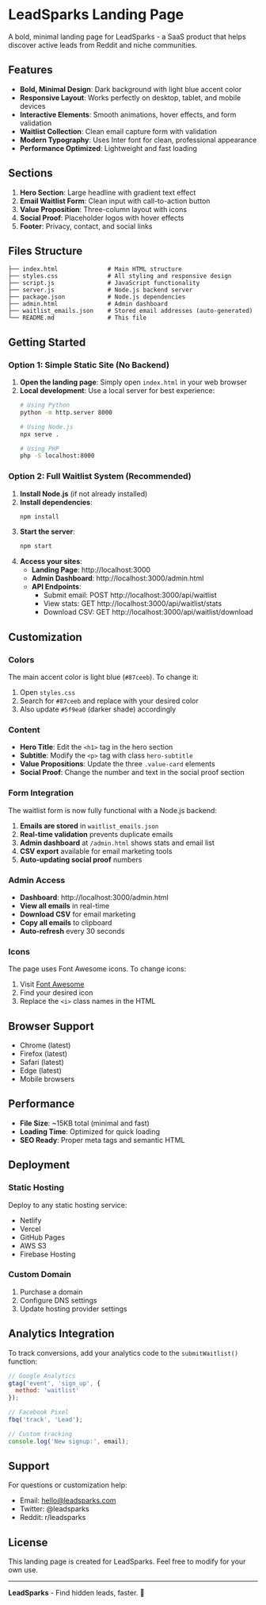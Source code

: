 # LeadSparks Landing Page

A bold, minimal landing page for LeadSparks - a SaaS product that helps discover active leads from Reddit and niche communities.

## Features

- **Bold, Minimal Design**: Dark background with light blue accent color
- **Responsive Layout**: Works perfectly on desktop, tablet, and mobile devices
- **Interactive Elements**: Smooth animations, hover effects, and form validation
- **Waitlist Collection**: Clean email capture form with validation
- **Modern Typography**: Uses Inter font for clean, professional appearance
- **Performance Optimized**: Lightweight and fast loading

## Sections

1. **Hero Section**: Large headline with gradient text effect
2. **Email Waitlist Form**: Clean input with call-to-action button
3. **Value Proposition**: Three-column layout with icons
4. **Social Proof**: Placeholder logos with hover effects
5. **Footer**: Privacy, contact, and social links

## Files Structure

```
├── index.html              # Main HTML structure
├── styles.css              # All styling and responsive design
├── script.js               # JavaScript functionality
├── server.js               # Node.js backend server
├── package.json            # Node.js dependencies
├── admin.html              # Admin dashboard
├── waitlist_emails.json    # Stored email addresses (auto-generated)
└── README.md               # This file
```

## Getting Started

### Option 1: Simple Static Site (No Backend)
1. **Open the landing page**: Simply open `index.html` in your web browser
2. **Local development**: Use a local server for best experience:
   ```bash
   # Using Python
   python -m http.server 8000
   
   # Using Node.js
   npx serve .
   
   # Using PHP
   php -S localhost:8000
   ```

### Option 2: Full Waitlist System (Recommended)
1. **Install Node.js** (if not already installed)
2. **Install dependencies**:
   ```bash
   npm install
   ```
3. **Start the server**:
   ```bash
   npm start
   ```
4. **Access your sites**:
   - **Landing Page**: http://localhost:3000
   - **Admin Dashboard**: http://localhost:3000/admin.html
   - **API Endpoints**:
     - Submit email: POST http://localhost:3000/api/waitlist
     - View stats: GET http://localhost:3000/api/waitlist/stats
     - Download CSV: GET http://localhost:3000/api/waitlist/download

## Customization

### Colors
The main accent color is light blue (`#87ceeb`). To change it:

1. Open `styles.css`
2. Search for `#87ceeb` and replace with your desired color
3. Also update `#5f9ea0` (darker shade) accordingly

### Content
- **Hero Title**: Edit the `<h1>` tag in the hero section
- **Subtitle**: Modify the `<p>` tag with class `hero-subtitle`
- **Value Propositions**: Update the three `.value-card` elements
- **Social Proof**: Change the number and text in the social proof section

### Form Integration
The waitlist form is now fully functional with a Node.js backend:

1. **Emails are stored** in `waitlist_emails.json`
2. **Real-time validation** prevents duplicate emails
3. **Admin dashboard** at `/admin.html` shows stats and email list
4. **CSV export** available for email marketing tools
5. **Auto-updating social proof** numbers

### Admin Access
- **Dashboard**: http://localhost:3000/admin.html
- **View all emails** in real-time
- **Download CSV** for email marketing
- **Copy all emails** to clipboard
- **Auto-refresh** every 30 seconds

### Icons
The page uses Font Awesome icons. To change icons:
1. Visit [Font Awesome](https://fontawesome.com/icons)
2. Find your desired icon
3. Replace the `<i>` class names in the HTML

## Browser Support

- Chrome (latest)
- Firefox (latest)
- Safari (latest)
- Edge (latest)
- Mobile browsers

## Performance

- **File Size**: ~15KB total (minimal and fast)
- **Loading Time**: Optimized for quick loading
- **SEO Ready**: Proper meta tags and semantic HTML

## Deployment

### Static Hosting
Deploy to any static hosting service:
- Netlify
- Vercel
- GitHub Pages
- AWS S3
- Firebase Hosting

### Custom Domain
1. Purchase a domain
2. Configure DNS settings
3. Update hosting provider settings

## Analytics Integration

To track conversions, add your analytics code to the `submitWaitlist()` function:

```javascript
// Google Analytics
gtag('event', 'sign_up', {
  method: 'waitlist'
});

// Facebook Pixel
fbq('track', 'Lead');

// Custom tracking
console.log('New signup:', email);
```

## Support

For questions or customization help:
- Email: hello@leadsparks.com
- Twitter: @leadsparks
- Reddit: r/leadsparks

## License

This landing page is created for LeadSparks. Feel free to modify for your own use.

---

**LeadSparks** - Find hidden leads, faster. 🚀
